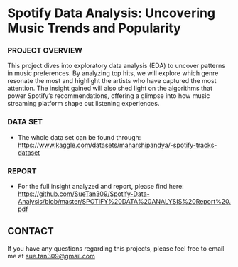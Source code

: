 # Spotify Data Analysis: Uncovering Music Trends and Popularity

### PROJECT OVERVIEW 
This project dives into exploratory data analysis (EDA) to uncover patterns in music preferences. By analyzing top hits, we will explore which genre resonate the most and highlight the artists who have captured the most attention. The insight gained will also shed light on the algorithms that power Spotify’s recommendations, offering a glimpse into how music streaming platform shape out listening experiences.

### DATA SET 
- The whole data set can be found through: https://www.kaggle.com/datasets/maharshipandya/-spotify-tracks-dataset
  
### REPORT
- For the full insight analyzed and report, please find here: https://github.com/SueTan309/Spotify-Data-Analysis/blob/master/SPOTIFY%20DATA%20ANALYSIS%20Report%20.pdf


## CONTACT
If you have any questions regarding this projects, please feel free to email me at sue.tan309@gmail.com
